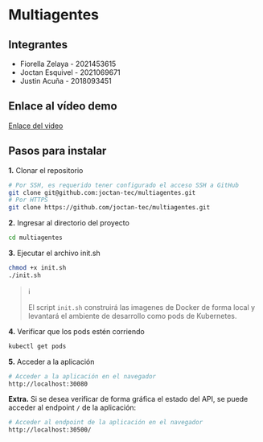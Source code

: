 # Multiagentes

## Integrantes
- Fiorella Zelaya - 2021453615
- Joctan Esquivel - 2021069671
- Justin Acuña - 2018093451

## Enlace al vídeo demo

[Enlace del video](https://youtu.be/8N1RGVjvc-w?si=qJOAbRfrK9MIM4q-)

## Pasos para instalar

**1.** Clonar el repositorio
```bash
# Por SSH, es requerido tener configurado el acceso SSH a GitHub
git clone git@github.com:joctan-tec/multiagentes.git
# Por HTTPS
git clone https://github.com/joctan-tec/multiagentes.git
```

**2.** Ingresar al directorio del proyecto
```bash
cd multiagentes
```

**3.** Ejecutar el archivo init.sh
```bash
chmod +x init.sh
./init.sh
```

> ℹ️
>
> El script `init.sh` construirá las imagenes de Docker de forma local y levantará el ambiente de desarrollo como pods de Kubernetes.

**4.** Verificar que los pods estén corriendo
```bash
kubectl get pods
```

**5.** Acceder a la aplicación
```bash
# Acceder a la aplicación en el navegador
http://localhost:30080
```

**Extra.** Si se desea verificar de forma gráfica el estado del API, se puede acceder al endpoint `/` de la aplicación:
```bash
# Acceder al endpoint de la aplicación en el navegador
http://localhost:30500/
```

